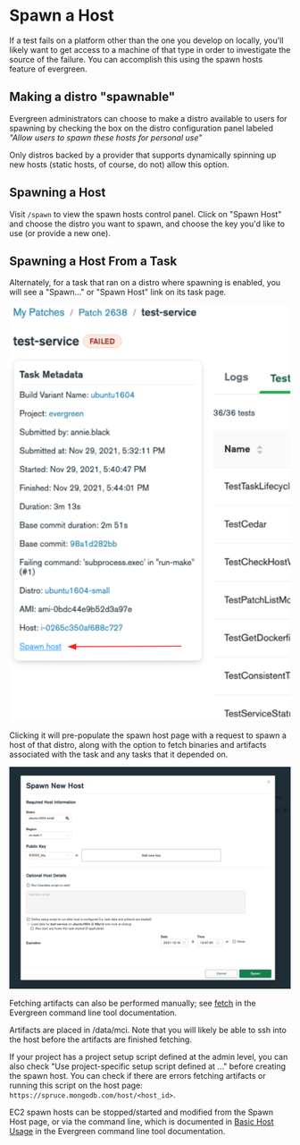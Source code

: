 # Spawn a Host

If a test fails on a platform other than the one you develop on locally, you'll likely want to get access to a machine of that type in order to investigate the source of the failure. You can accomplish this using the spawn hosts feature of evergreen.

## Making a distro "spawnable"

Evergreen administrators can choose to make a distro available to users for spawning by checking the box on the distro configuration panel labeled *"Allow users to spawn these hosts for personal use"*

Only distros backed by a provider that supports dynamically spinning up new hosts (static hosts, of course, do not) allow this option.

## Spawning a Host

Visit `/spawn` to view the spawn hosts control panel. Click on "Spawn Host" and choose the distro you want to spawn, and choose the key you'd like to use (or provide a new one).

## Spawning a Host From a Task

Alternately, for a task that ran on a distro where spawning is enabled, you will see a "Spawn..." or "Spawn Host" link on its task page. 

![task_page_spawn_host.png](../images/task_page_spawn_host.png)

Clicking it will pre-populate the spawn host page with a request to spawn a host of that distro, along with the option to fetch binaries and artifacts associated with the task and any tasks that it depended on.

![spawn_host_modal.png](../images/spawn_host_modal.png)

Fetching artifacts can also be performed manually; see [fetch](../07-Using-the-Command-Line-Tool.md#fetch) in the Evergreen command line tool documentation.

Artifacts are placed in /data/mci. Note that you will likely be able to ssh into the host before the artifacts are finished fetching. 


If your project has a project setup script defined at the admin level, you can also check "Use project-specific setup script defined at ..." before creating the spawn host. You can check if there are errors fetching artifacts or running this script on the host page: ``https://spruce.mongodb.com/host/<host_id>``.


EC2 spawn hosts can be stopped/started and modified from the Spawn Host page, or via the command line, which is documented in [Basic Host Usage](../07-Using-the-Command-Line-Tool.md#basic-host-usage) in the Evergreen command line tool documentation.
